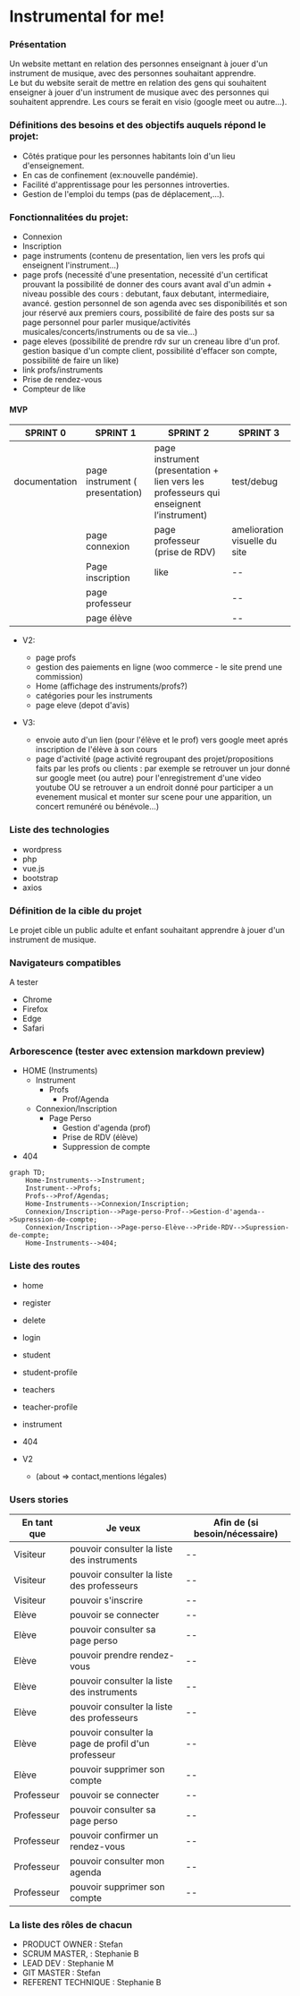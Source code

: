 # Instrumental for me!

### Présentation 
Un website mettant en relation des personnes enseignant à jouer d'un instrument de musique, avec des personnes souhaitant apprendre.  
Le but du website serait de mettre en relation des gens qui souhaitent enseigner à jouer d'un instrument de musique avec des personnes qui souhaitent apprendre. Les cours se ferait en visio (google meet ou autre...).  


### Définitions des besoins et des objectifs auquels répond le projet:

- Côtés pratique pour les personnes habitants loin d'un lieu d'enseignement.
- En cas de confinement (ex:nouvelle pandémie).
- Facilité d'apprentissage pour les personnes introverties.
- Gestion de l'emploi du temps (pas de déplacement,...).

### Fonctionnalitées du projet:

- Connexion
- Inscription
- page instruments (contenu de presentation, lien vers les profs qui enseignent l'instrument...)
- page profs (necessité d'une presentation, necessité d'un certificat prouvant la possibilité de donner des cours avant aval d'un admin + niveau possible des cours : debutant, faux debutant, intermediaire, avancé. gestion personnel de son agenda avec ses disponibilités et son jour réservé aux premiers cours, possibilité de faire des posts sur sa page personnel pour parler musique/activités musicales/concerts/instruments ou de sa vie...)
- page eleves (possibilité de prendre rdv sur un creneau libre d'un prof. gestion basique d'un compte client, possibilité d'effacer son compte, possibilité de faire un like)
- link profs/instruments
- Prise de rendez-vous
- Compteur de like

#### MVP 

  | SPRINT 0                          | SPRINT 1                                             | SPRINT 2                      | SPRINT 3 |
 | -----------                       | --------------------------------------------------- | ------------------------------ | ----------------------- |
 |documentation | page instrument ( presentation)   | page instrument (presentation + lien vers les professeurs qui enseignent l’instrument)|  test/debug          |
 | | page connexion                    | page professeur (prise de RDV)                                                       | amelioration visuelle du site    | 
 | | Page inscription                  | like                                                                                  | --                             |
 | | page professeur                   |                                                                                        | --                             |
 | | page élève                        |                                                                                        | --                             |


  - V2:
    - page profs
    - gestion des paiements en ligne (woo commerce - le site prend une commission)
    - Home (affichage des instruments/profs?)
    - catégories pour les instruments
    - page eleve (depot d'avis)

- V3:
    - envoie auto d'un lien (pour l'élève et le prof) vers google meet aprés inscription de l'élève à son cours 
    - page d'activité (page activité regroupant des projet/propositions faits par les profs ou clients : par exemple se retrouver un jour donné sur google meet (ou autre) pour l'enregistrement d'une video youtube OU se retrouver a un endroit donné pour participer a un evenement musical et monter sur scene pour une apparition, un concert remunéré ou bénévole...)

### Liste des technologies

- wordpress
- php
- vue.js
- bootstrap
- axios


### Définition de la cible du projet

Le projet cible un public adulte et enfant souhaitant apprendre à jouer d'un instrument de musique.

### Navigateurs compatibles

A tester
- Chrome
- Firefox
- Edge
- Safari

### Arborescence  (tester avec extension markdown preview)

- HOME (Instruments)
  - Instrument
    - Profs
      - Prof/Agenda
  - Connexion/Inscription
    - Page Perso
      - Gestion d'agenda (prof)
      - Prise de RDV (élève)
      - Suppression de compte
- 404

```mermaid
graph TD;
    Home-Instruments-->Instrument;
    Instrument-->Profs;
    Profs-->Prof/Agendas;
    Home-Instruments-->Connexion/Inscription;
    Connexion/Inscription-->Page-perso-Prof-->Gestion-d'agenda-->Supression-de-compte;
    Connexion/Inscription-->Page-perso-Elève-->Pride-RDV-->Supression-de-compte;
    Home-Instruments-->404;
```



### Liste des routes

- home
- register
- delete
- login
- student
- student-profile
- teachers
- teacher-profile
- instrument
- 404
 
- V2
  - (about => contact,mentions légales)
 

 ### Users stories

 | En tant que | Je veux                                             | Afin de (si besoin/nécessaire) |
 | ----------- | --------------------------------------------------- | ------------------------------ |
 | Visiteur    | pouvoir consulter la liste des instruments          | --                             |
 | Visiteur    | pouvoir consulter la liste des professeurs          | --                             |
 | Visiteur    | pouvoir s'inscrire                                  | --                             |
 | Elève       | pouvoir se connecter                                | --                             |
 | Elève       | pouvoir consulter sa page perso                     | --                             |
 | Elève       | pouvoir prendre rendez-vous                         | --                             |
 | Elève       | pouvoir consulter la liste des instruments          | --                             |
 | Elève       | pouvoir consulter la liste des professeurs          | --                             |
 | Elève       | pouvoir consulter la page de profil d'un professeur | --                             |
 | Elève       | pouvoir supprimer son compte                        | --                             |
 | Professeur  | pouvoir se connecter                                | --                             |
 | Professeur  | pouvoir consulter sa page perso                     | --                             |
 | Professeur  | pouvoir confirmer un rendez-vous                    | --                             |
 | Professeur  | pouvoir consulter mon agenda                        | --                             |
 | Professeur  | pouvoir supprimer son compte                        | --                             |

### La liste des rôles de chacun

- PRODUCT OWNER : Stefan
- SCRUM MASTER, : Stephanie B
- LEAD DEV : Stephanie M
- GIT MASTER : Stefan 
- REFERENT TECHNIQUE : Stephanie B


